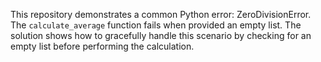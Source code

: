 This repository demonstrates a common Python error: ZeroDivisionError. The `calculate_average` function fails when provided an empty list.  The solution shows how to gracefully handle this scenario by checking for an empty list before performing the calculation.